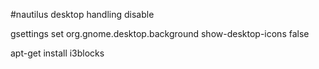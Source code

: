 #nautilus desktop handling disable

gsettings set org.gnome.desktop.background show-desktop-icons false

apt-get install i3blocks
